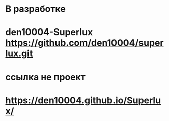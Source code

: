 # В разработке

# den10004-Superlux https://github.com/den10004/superlux.git

# ссылка не проект

# https://den10004.github.io/Superlux/

